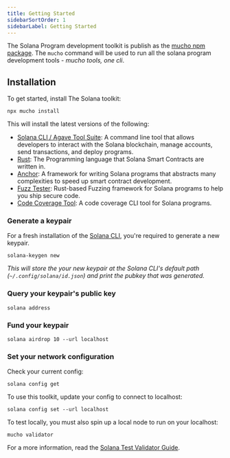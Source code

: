 ```yaml
---
title: Getting Started
sidebarSortOrder: 1
sidebarLabel: Getting Started
---
```


The Solana Program development toolkit is publish as the
[mucho npm package](https://www.npmjs.com/package/mucho). The `mucho` command
will be used to run all the solana program development tools - _mucho tools, one
cli_.

## Installation

To get started, install The Solana toolkit:

```shell
npx mucho install
```

This will install the latest versions of the following:

- [Solana CLI / Agave Tool Suite](https://docs.anza.xyz/cli/): A command line
  tool that allows developers to interact with the Solana blockchain, manage
  accounts, send transactions, and deploy programs.
- [Rust](https://doc.rust-lang.org/book/): The Programming language that Solana
  Smart Contracts are written in.
- [Anchor](https://www.anchor-lang.com/): A framework for writing Solana
  programs that abstracts many complexities to speed up smart contract
  development.
- [Fuzz Tester](https://ackee.xyz/trident/docs/latest/): Rust-based Fuzzing
  framework for Solana programs to help you ship secure code.
- [Code Coverage Tool](https://github.com/LimeChain/zest?tab=readme-ov-file): A
  code coverage CLI tool for Solana programs.

### Generate a keypair

For a fresh installation of the [Solana CLI](https://docs.anza.xyz/cli/), you're
required to generate a new keypair.

```shell
solana-keygen new
```

_This will store the your new keypair at the Solana CLI's default path
(`~/.config/solana/id.json`) and print the pubkey that was generated._

### Query your keypair's public key

```shell
solana address
```

### Fund your keypair

```shell
solana airdrop 10 --url localhost
```

### Set your network configuration

Check your current config:

```shell
solana config get
```

To use this toolkit, update your config to connect to localhost:

```shell
solana config set --url localhost
```

To test locally, you must also spin up a local node to run on your localhost:

```shell
mucho validator
```

For a more information, read the
[Solana Test Validator Guide](https://solana.com/developers/guides/getstarted/solana-test-validator).
